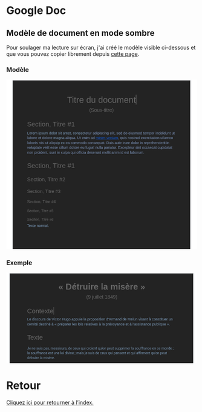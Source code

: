 # Google Doc

## Modèle de document en mode sombre
Pour soulager ma lecture sur écran, j'ai créé le modèle visible ci-dessous et que vous pouvez copier librement depuis [cette page](https://docs.google.com/document/d/1p7zmmEuRnwjPx2q9UjMgHolxJdEXOa-jvPR0P1smqZA/edit?usp=sharing).

### Modèle
![Modèle Google Doc](img/gdoc-template-sombre.png)

### Exemple
![Discours de Victor Hugo en mode sombre](img/hugo-doc-sombre.png)

# Retour
[Cliquez ici pour retourner à l’index.](index)
